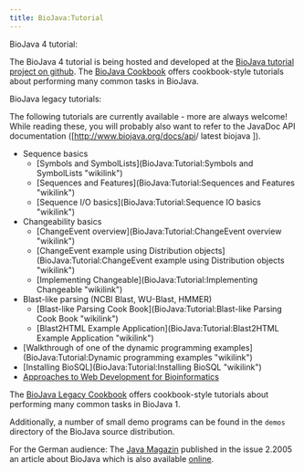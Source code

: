 ```yaml
---
title: BioJava:Tutorial
---
```


BioJava 4 tutorial:

The BioJava 4 tutorial is being hosted and developed at the [BioJava
tutorial project on
github](https://github.com/biojava/biojava3-tutorial). The [BioJava
Cookbook](BioJava:CookBook "wikilink") offers cookbook-style tutorials
about performing many common tasks in BioJava.

BioJava legacy tutorials:

The following tutorials are currently available - more are always
welcome! While reading these, you will probably also want to refer to
the JavaDoc API documentation ([<http://www.biojava.org/docs/api>/
latest biojava ]).

-   Sequence basics
    -   [Symbols and
        SymbolLists](BioJava:Tutorial:Symbols and SymbolLists "wikilink")
    -   [Sequences and
        Features](BioJava:Tutorial:Sequences and Features "wikilink")
    -   [Sequence I/O
        basics](BioJava:Tutorial:Sequence IO basics "wikilink")
-   Changeability basics
    -   [ChangeEvent
        overview](BioJava:Tutorial:ChangeEvent overview "wikilink")
    -   [ChangeEvent example using Distribution
        objects](BioJava:Tutorial:ChangeEvent example using Distribution objects "wikilink")
    -   [Implementing
        Changeable](BioJava:Tutorial:Implementing Changeable "wikilink")
-   Blast-like parsing (NCBI Blast, WU-Blast, HMMER)
    -   [Blast-like Parsing Cook
        Book](BioJava:Tutorial:Blast-like Parsing Cook Book "wikilink")
    -   [Blast2HTML Example
        Application](BioJava:Tutorial:Blast2HTML Example Application "wikilink")
-   [Walkthrough of one of the dynamic programming
    examples](BioJava:Tutorial:Dynamic programming examples "wikilink")
-   [Installing BioSQL](BioJava:Tutorial:Installing BioSQL "wikilink")
-   [Approaches to Web Development for
    Bioinformatics](http://biojava.org/download/WebDevelopmentBioinformatics.pdf)

The [BioJava Legacy Cookbook](BioJava:CookBookLegacy "wikilink") offers
cookbook-style tutorials about performing many common tasks in BioJava
1.

Additionally, a number of small demo programs can be found in the
`demos` directory of the BioJava source distribution.

For the German audience: The [Java Magazin](http://www.java-magazin.de/)
published in the issue 2.2005 an article about BioJava which is also
available
[online](http://www.biojava.org/presentations/JM_2.05_20-23.pdf).
